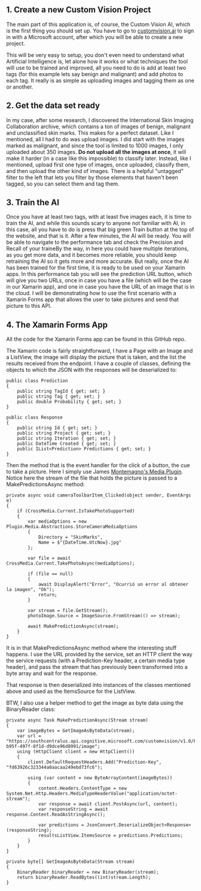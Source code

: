 ## 1. Create a new Custom Vision Project
The main part of this application is, of course, the Custom Vision AI, which is the first thing you should set up. You have to go to [customvision.ai](https://www.customvision.ai/) to sign in with a Microsoft account, after which you will be able to create a new project.

This will be very easy to setup, you don't even need to understand what Artificial Intelligence is, let alone how it works or what techniques the tool will use to be trained and improved, all you need to do is add at least two tags (for this example lets say benign and malignant) and add photos to each tag. It really is as simple as uploading images and tagging them as one or another.

## 2. Get the data set ready
In my case, after some research, I discovered the International Skin Imaging Collaboration archive, which contains a ton of images of benign, malignant and unclassified skin marks. This makes for a perfect dataset. Like I mentioned, all I had to do was upload images. I did start with the images marked as malignant, and since the tool is limited to 1000 images, I only uploaded about 350 images. **Do not upload all the images at once**, it will make it harder (in a case like this impossible) to classify later. Instead, like I mentioned, upload first one type of images, once uploaded, classify them, and then upload the other kind of images. There is a helpful "untagged" filter to the left that lets you filter by those elements that haven't been tagged, so you can select them and tag them.

## 3. Train the AI
Once you have at least two tags, with at least five images each, it is time to train the AI, and while this sounds scary to anyone not familiar with AI, in this case, all you have to do is press that big green Train button at the top of the website, and that is it. After a few minutes, the AI will be ready. You will be able to navigate to the performance tab and check the Precision and Recall of your traineBy the way, in here you could have multiple iterations, as you get more data, and it becomes more reliable, you should keep retraining the AI so it gets more and more accurate. But really, once the AI has been trained for the first time, it is ready to be used on your Xamarin apps. In this performance tab you will see the prediction URL button, which will give you two URLs, once in case you have a file (which will be the case in our Xamarin app), and one in case you have the URL of an image that is in the cloud. I will be demonstrating how to use the first scenario with a Xamarin Forms app that allows the user to take pictures and send that picture to this API.

## 4. The Xamarin Forms App
All the code for the Xamarin Forms app can be found in this GitHub repo.

The Xamarin code is fairly straightforward, I have a Page with an Image and a ListView, the image will display the picture that is taken, and the list the results received from the endpoint. I have a couple of classes, defining the objects to which the JSON with the responses will be deserialized to:

    public class Prediction
    {
        public string TagId { get; set; }
        public string Tag { get; set; }
        public double Probability { get; set; }
    }

    public class Response
    {
        public string Id { get; set; }
        public string Project { get; set; }
        public string Iteration { get; set; }
        public DateTime Created { get; set; }
        public IList<Prediction> Predictions { get; set; }
    }
  
Then the method that is the event handler for the click of a button, the cue to take a picture. Here I simply use James [Montemagno's Media Plugin](https://github.com/jamesmontemagno/MediaPlugin). Notice here the stream of the file that holds the picture is passed to a MakePredictionsAsync method:

    private async void cameraToolbarItem_Clicked(object sender, EventArgs e)
    {
        if (CrossMedia.Current.IsTakePhotoSupported)
        {
            var mediaOptions = new Plugin.Media.Abstractions.StoreCameraMediaOptions
            {
                Directory = "SkinMarks",
                Name = $"{DateTime.UtcNow}.jpg"
            };

            var file = await CrossMedia.Current.TakePhotoAsync(mediaOptions);

            if (file == null)
            {   
                await DisplayAlert("Error", "Ocurrió un error al obtener la imagen", "Ok");
                return;
            }

            var stream = file.GetStream();
            photoImage.Source = ImageSource.FromStream(() => stream);

            await MakePredictionAsync(stream);
        }
    }   

It is in that MakePredictionsAsync method where the interesting stuff happens. I use the URL provided by the service, set an HTTP client the way the service requests (with a Prediction-Key header, a certain media type header), and pass the stream that has previously been transformed into a byte array and wait for the response.

That response is then deserialized into instances of the classes mentioned above and used as the ItemsSource for the ListView.

BTW, I also use a helper method to get the image as byte data using the BinaryReader class:

    private async Task MakePredictionAsync(Stream stream)
    {
        var imageBytes = GetImageAsByteData(stream);
        var url = "https://southcentralus.api.cognitive.microsoft.com/customvision/v1.0/Prediction/5d3cd86b-b95f-497f-8f1d-d9dce96d8991/image";
        using (HttpClient client = new HttpClient())
        {
            client.DefaultRequestHeaders.Add("Prediction-Key", "fd63926c323344a0aacaa249ebd73fc6");

            using (var content = new ByteArrayContent(imageBytes))
            {
                content.Headers.ContentType = new System.Net.Http.Headers.MediaTypeHeaderValue("application/octet-stream");
                var response = await client.PostAsync(url, content);
                var responseString = await response.Content.ReadAsStringAsync();

                var predictions = JsonConvert.DeserializeObject<Response>(responseString);
                resultsListView.ItemsSource = predictions.Predictions;
            }
        }
    }

    private byte[] GetImageAsByteData(Stream stream)
    {
        BinaryReader binaryReader = new BinaryReader(stream);
        return binaryReader.ReadBytes((int)stream.Length);
    }
